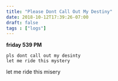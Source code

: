 ```yaml
---
title: "Please Dont Call Out My Destiny"
date: 2018-10-12T17:39:26-07:00
draft: false
tags : ["logs"]
---
```


**friday 539 PM**

```
pls dont call out my desinty
let me ride this mystery
```
let me ride this misery
